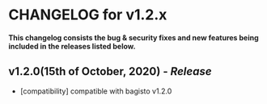 # CHANGELOG for v1.2.x

#### This changelog consists the bug & security fixes and new features being included in the releases listed below.

## **v1.2.0(15th of October, 2020)** - _Release_

- [compatibility] compatible with bagisto v1.2.0